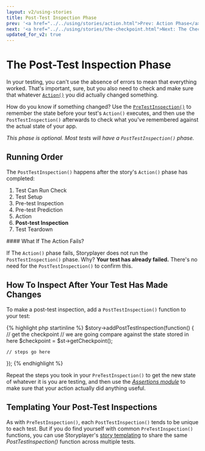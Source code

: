 ```yaml
---
layout: v2/using-stories
title: Post-Test Inspection Phase
prev: '<a href="../../using/stories/action.html">Prev: Action Phase</a>'
next: '<a href="../../using/stories/the-checkpoint.html">Next: The Checkpoint</a>'
updated_for_v2: true
---
```


# The Post-Test Inspection Phase

In your testing, you can't use the absence of errors to mean that everything worked.  That's important, sure, but you also need to check and make sure that whatever [`Action()`](action.html) you did actually changed something.

How do you know if something changed?  Use the [`PreTestInspection()`](pre-test-inspection.html) to remember the state before your test's `Action()` executes, and then use the `PostTestInspection()` afterwards to check what you've remembered against the actual state of your app.

*This phase is optional. Most tests will have a `PostTestInspection()` phase.*

## Running Order

The `PostTestInspection()` happens after the story's `Action()` phase has completed:

1. Test Can Run Check
1. Test Setup
1. Pre-test Inspection
1. Pre-test Prediction
1. Action
1. __Post-test Inspection__
1. Test Teardown

<div class="callout info" markdown="1">
#### What If The Action Fails?

If The `Action()` phase fails, Storyplayer does not run the `PostTestInspection()` phase. Why? __Your test has already failed.__ There's no need for the `PostTestInspection()` to confirm this.
</div>

## How To Inspect After Your Test Has Made Changes

To make a post-test inspection, add a `PostTestInspection()` function to your test:

{% highlight php startinline %}
$story->addPostTestInspection(function() {
	// get the checkpoint
	// we are going compare against the state stored in here
	$checkpoint = $st->getCheckpoint();

	// steps go here
});
{% endhighlight %}

Repeat the steps you took in your `PreTestInspection()` to get the new state of whatever it is you are testing, and then use the _[Assertions module](../modules/Assertions/index.html)_ to make sure that your action actually did anything useful.

## Templating Your Post-Test Inspections

As with `PreTestInspection()`, each `PostTestInspection()` tends to be unique to each test. But if you do find yourself with common `PreTestInspection()` functions, you can use Storyplayer's [story templating](story-templates.html) to share the same _PostTestInspection()_ function across multiple tests.